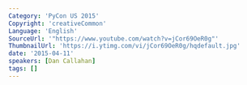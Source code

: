 ```yaml
---
Category: 'PyCon US 2015'
Copyright: 'creativeCommon'
Language: 'English'
SourceUrl: '"https://www.youtube.com/watch?v=jCor69OeR0g"'
ThumbnailUrl: 'https://i.ytimg.com/vi/jCor69OeR0g/hqdefault.jpg'
date: '2015-04-11'
speakers: [Dan Callahan]
tags: []
---
```


